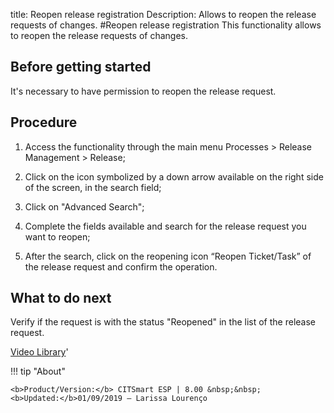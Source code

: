 title: Reopen release registration
Description: Allows to reopen the release requests of changes.
#Reopen release registration
This functionality allows to reopen the release requests of changes.

Before getting started
--------------------------

It's necessary to have permission to reopen the release request.

Procedure
-------------

1.  Access the functionality through the main menu Processes \> Release
    Management \> Release;

2.  Click on the icon symbolized by a down arrow available on the right side of
    the screen, in the search field;

3.  Click on "Advanced Search";

4.  Complete the fields available and search for the release request you want to
    reopen;

5.  After the search, click on the reopening icon “Reopen Ticket/Task” of the
    release request and confirm the operation.

What to do next
-------------------

Verify if the request is with the status "Reopened" in the list of the release
request.

<i class='fa fa-youtube-play  fa-2x' style='color:#97ce17;vertical-align: middle;'> </i> [Video Library](https://www.youtube.com/playlist?list=PLB5qK2uzf2RMA1W1Js4-lPEDUDUJJ_rUa)'

!!! tip "About"

    <b>Product/Version:</b> CITSmart ESP | 8.00 &nbsp;&nbsp;
    <b>Updated:</b>01/09/2019 – Larissa Lourenço
